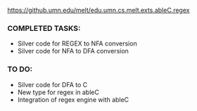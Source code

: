https://github.umn.edu/melt/edu.umn.cs.melt.exts.ableC.regex

### COMPLETED TASKS:
* Silver code for REGEX to NFA conversion
* Silver code for NFA to DFA conversion

### TO DO:
* Silver code for DFA to C
* New type for regex in ableC
* Integration of regex engine with ableC

